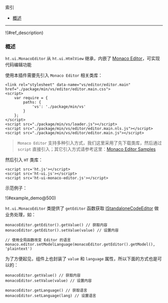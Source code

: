 
索引

* [概述](#ref_description)

---

!(#ref_description)

### 概述

`ht.ui.MonacoEditor` 从 `ht.ui.HtmlView` 继承，内嵌了 [Monaco Editor](https://microsoft.github.io/monaco-editor)，可实现代码编辑功能

使用本插件需要先引入 `Monaco Editor` 相关类库：

    <link rel="stylesheet" data-name="vs/editor/editor.main" href="./package/min/vs/editor/editor.main.css">
    <script>
        var require = {
            paths: {
                'vs': './package/min/vs'
            }
        };
    </script>
    <script src="./package/min/vs/loader.js"></script>
    <script src="./package/min/vs/editor/editor.main.nls.js"></script>
    <script src="./package/min/vs/editor/editor.main.js"></script>

> `Monaco Editor` 支持多种引入方式，我们这里采用了先下载类库，然后通过 `script` 直接引入；其它引入方式请参考这里：[Monaco Editor Samples](https://github.com/Microsoft/monaco-editor-samples/)

然后引入 `HT` 类库：

    <script src='ht.js'></script>
    <script src='ht-ui.js'></script>
    <script src='ht-ui-monaco-editor.js'></script>

示范例子：

!(#example_demo@500)

`ht.ui.MonacoEditor` 类提供了 `getEditor` 函数获取 [IStandaloneCodeEditor](https://microsoft.github.io/monaco-editor/api/interfaces/monaco.editor.istandalonecodeeditor.html) 做业务处理，如：

    monacoEditor.getEditor().getValue() // 获取内容
    monacoEditor.getEditor().setValue(value) // 设置内容

    // 使用全局函数改变 Editor 的语言
    monaco.editor.setModelLanguage(monacoEditor.getEditor().getModel(), 'plaintext')

为了方便起见，组件上也封装了 `value` 和 `language` 属性，所以下面的方式也是可以的：

    monacoEditor.getValue() // 获取内容
    monacoEditor.setValue(value) // 设置内容

    monacoEditor.getLanguage() // 获取语言
    monacoEditor.setLanguage(lang) // 设置语言
